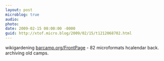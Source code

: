 ```yaml
---
layout: post
microblog: true
audio: 
photo: 
date: 2009-02-15 00:00:00 -0000
guid: http://xtof.micro.blog/2009/02/15/t1212068702.html
---
```

wikigardening [barcamp.org/FrontPage](http://barcamp.org/FrontPage) - 82 microformats hcalendar back. archiving old camps.
